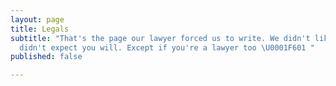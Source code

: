 ```yaml
---
layout: page
title: Legals
subtitle: "That's the page our lawyer forced us to write. We didn't like it and we
  didn't expect you will. Except if you're a lawyer too \U0001F601 "
published: false

---
```

